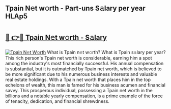 ## Tpain N𝚎t w𝚘rth - Part-uns S𝚊lary per year HLAp5

# <h2><a href="http://gc3hs6.nevu.top/?p=Tpain">🔗 👉🔴 Tpain N𝚎t w𝚘rth - S𝚊lary</a></h2>

[![Tpain N𝚎t W𝚘rth](https://i.imgur.com/Oavwk0R.jpeg)](http://gc3hs6.nevu.top/?p=Tpain)
What is Tpain n𝚎t w𝚘rth? What is Tpain s𝚊lary per year?
This rich person's Tpain net worth is considerable, earning him a spot among the industry's most financially successful. His annual compensation is substantial, but it is outmatched by Tpain net worth, which is believed to be more significant due to his numerous business interests and valuable real estate holdings. With a Tpain net worth that places him in the top echelons of wealth, this man is famed for his business acumen and financial savvy. This prosperous individual, possessing a Tpain net worth in the billions and a notable yearly compensation, is a prime example of the force of tenacity, dedication, and financial shrewdness.
